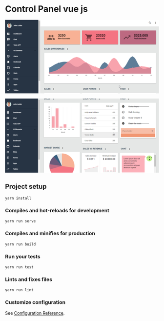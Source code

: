 # Control Panel vue js 
![alt text](https://raw.githubusercontent.com/Tharangadev/vuejs-controlpanel-/master/screenshot1.png)

![alt text](https://raw.githubusercontent.com/Tharangadev/vuejs-controlpanel-/master/screenshot2.png)


## Project setup
```
yarn install
```

### Compiles and hot-reloads for development
```
yarn run serve
```

### Compiles and minifies for production
```
yarn run build
```

### Run your tests
```
yarn run test
```

### Lints and fixes files
```
yarn run lint
```

### Customize configuration
See [Configuration Reference](https://cli.vuejs.org/config/).
